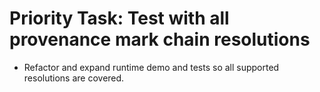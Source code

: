 # Priority Task: Test with all provenance mark chain resolutions

- Refactor and expand runtime demo and tests so all supported resolutions are covered.
